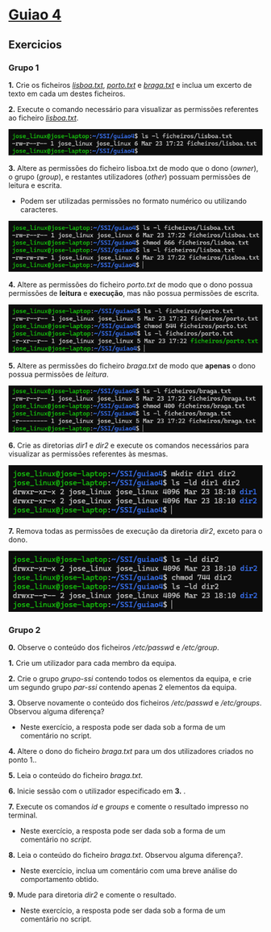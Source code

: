 # [Guiao 4](./assets/S6.pdf)

## Exercicios

### Grupo 1

**1.** Crie os ficheiros *[lisboa.txt](./ficheiros/lisboa.txt)*, *[porto.txt](./ficheiros/porto.txt)* e *[braga.txt](./ficheiros/braga.txt)* e inclua um excerto de texto em cada um destes ficheiros.

**2.** Execute o comando necessário para visualizar as permissões referentes ao ficheiro *[lisboa.txt](./ficheiros/lisboa.txt)*.

![lisboa.txt_permissions](./assets/grupo1/lisboa_permissions.png)


**3.** Altere as permissões do ficheiro lisboa.txt de modo que o dono (*owner*), o grupo (*group*), e restantes utilizadores (*other*) possuam permissões de leitura e escrita.

* Podem ser utilizadas permissões no formato numérico ou utilizando caracteres.

![lisboa.txt_permissions_2](./assets/grupo1/lisboa_permissions_2.png)


**4.** Altere as permissões do ficheiro *porto.txt* de modo que o dono possua permissões de **leitura** e **execução**, mas não possua permissões de escrita.

![porto.txt_permissions](./assets/grupo1/porto_permissions.png)


**5.** Altere as permissões do ficheiro *braga.txt* de modo que **apenas** o dono possua permissões de *leitura*.

![braga.txt_permissions](./assets/grupo1/braga_permissions.png)


**6.** Crie as diretorias *dir1* e *dir2* e execute os comandos necessários para visualizar as permissões referentes às mesmas.

![dir1_and_dir2_permissions](./assets/grupo1/dir1_and_dir2_permissions.png)

**7.** Remova todas as permissões de execução da diretoria *dir2*, exceto para o dono.

![dir2_permissions](./assets/grupo1/dir2_permissions.png)


### Grupo 2

**0.** Observe o conteúdo dos ficheiros */etc/passwd* e */etc/group*.


**1.** Crie um utilizador para cada membro da equipa.

**2.** Crie o grupo *grupo-ssi* contendo todos os elementos da equipa, e crie um segundo grupo *par-ssi* contendo apenas 2 elementos da equipa.


**3.** Observe novamente o conteúdo dos ficheiros */etc/passwd* e */etc/groups*. Observou alguma diferença?

* Neste exercício, a resposta pode ser dada sob a forma de um comentário no script.


**4.** Altere o dono do ficheiro *braga.txt* para um dos utilizadores criados no ponto 1..


**5.** Leia o conteúdo do ficheiro *braga.txt*.


**6.** Inicie sessão com o utilizador especificado em **3.** .


**7.** Execute os comandos *id* e *groups* e comente o resultado impresso no terminal.

* Neste exercício, a resposta pode ser dada sob a forma de um comentário no *script*.


**8.** Leia o conteúdo do ficheiro *braga.txt*. Observou alguma diferença?.

* Neste exercício, inclua um comentário com uma breve análise do comportamento obtido.


**9.** Mude para diretoria *dir2* e comente o resultado.

* Neste exercício, a resposta pode ser dada sob a forma de um comentário no script.
